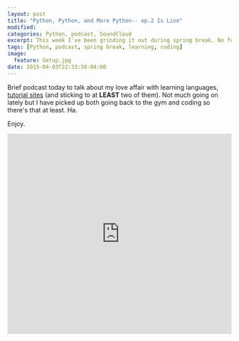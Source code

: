 ```yaml
---
layout: post
title: "Python, Python, and More Python-- ep.2 Is Live"
modified:
categories: Python, podcast, SoundCloud
excerpt: This week I've been grinding it out during spring break. No fun for me! Well, I find working fun.
tags: [Python, podcast, spring break, learning, coding]
image:
  feature: Setup.jpg
date: 2015-04-03T22:33:58-04:00
---
```


Brief podcast today to talk about my love affair with learning languages, [tutorial sites](http://helloburgh.me/2015/04/01/finding-tutorial-sites-and-sticking-to-them/) (and sticking to at **LEAST** two of them). Not much going on lately but I have picked up both going back to the gym and coding so there's that at least. Ha.

Enjoy.

<iframe width="100%" height="450" scrolling="no" frameborder="no" src="https://w.soundcloud.com/player/?url=https%3A//api.soundcloud.com/tracks/199159883&amp;auto_play=false&amp;hide_related=false&amp;show_comments=true&amp;show_user=true&amp;show_reposts=false&amp;visual=true"></iframe>
